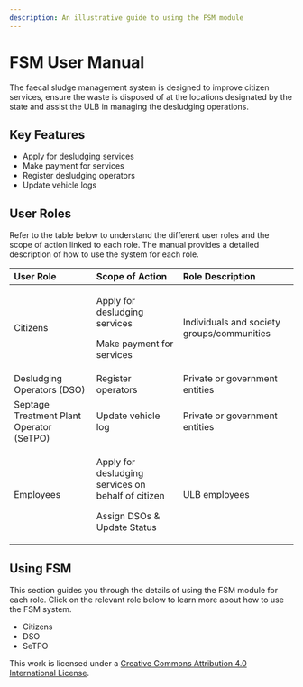 ```yaml
---
description: An illustrative guide to using the FSM module
---
```


# FSM User Manual

The faecal sludge management system is designed to improve citizen services, ensure the waste is disposed of at the locations designated by the state and assist the ULB in managing the desludging operations.

## Key Features

* Apply for desludging services
* Make payment for services 
* Register desludging operators
* Update vehicle logs

## User Roles

Refer to the table below to understand the different user roles and the scope of action linked to each role. The manual provides a detailed description of how to use the system for each role.

<table>
  <thead>
    <tr>
      <th style="text-align:left">User Role</th>
      <th style="text-align:left">Scope of Action</th>
      <th style="text-align:left">Role Description</th>
    </tr>
  </thead>
  <tbody>
    <tr>
      <td style="text-align:left">Citizens</td>
      <td style="text-align:left">
        <p>Apply for desludging services</p>
        <p>Make payment for services
          <br />
        </p>
      </td>
      <td style="text-align:left">Individuals and society groups/communities</td>
    </tr>
    <tr>
      <td style="text-align:left">Desludging Operators (DSO)</td>
      <td style="text-align:left">Register operators</td>
      <td style="text-align:left">Private or government entities</td>
    </tr>
    <tr>
      <td style="text-align:left">Septage Treatment Plant Operator (SeTPO)</td>
      <td style="text-align:left">Update vehicle log</td>
      <td style="text-align:left">Private or government entities</td>
    </tr>
    <tr>
      <td style="text-align:left">Employees</td>
      <td style="text-align:left">
        <p>Apply for desludging services on behalf of citizen</p>
        <p>Assign DSOs &amp; Update Status</p>
      </td>
      <td style="text-align:left">ULB employees</td>
    </tr>
  </tbody>
</table>

## Using FSM

This section guides you through the details of using the FSM module for each role. Click on the relevant role below to learn more about how to use the FSM system.

* Citizens
* DSO
* SeTPO

This work is licensed under a [Creative Commons Attribution 4.0 International License](http://creativecommons.org/licenses/by/4.0/).

  


